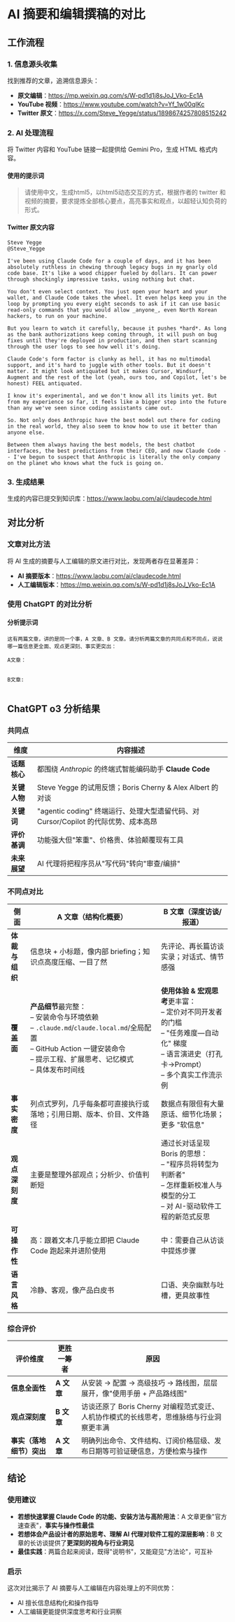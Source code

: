 # AI 摘要和编辑撰稿的对比

## 工作流程

### 1. 信息源头收集

找到推荐的文章，追溯信息源头：

- **原文编辑**：https://mp.weixin.qq.com/s/W-pd1d1j8sJoJ_Vko-Ec1A
- **YouTube 视频**：https://www.youtube.com/watch?v=Yf_1w00qIKc
- **Twitter 原文**：https://x.com/Steve_Yegge/status/1898674257808515242

### 2. AI 处理流程

将 Twitter 内容和 YouTube 链接一起提供给 Gemini Pro，生成 HTML 格式内容。

#### 使用的提示词

> 请使用中文，生成html5，以html5动态交互的方式，根据作者的 twitter 和视频的摘要，要求提炼全部核心要点，高亮事实和观点，以超轻认知负荷的形式。

#### Twitter 原文内容

```text
Steve Yegge
@Steve_Yegge

I've been using Claude Code for a couple of days, and it has been absolutely ruthless in chewing through legacy bugs in my gnarly old code base. It's like a wood chipper fueled by dollars. It can power through shockingly impressive tasks, using nothing but chat. 

You don't even select context. You just open your heart and your wallet, and Claude Code takes the wheel. It even helps keep you in the loop by prompting you every eight seconds to ask if it can use basic read-only commands that you would allow _anyone_, even North Korean hackers, to run on your machine. 

But you learn to watch it carefully, because it pushes *hard*. As long as the bank authorizations keep coming through, it will push on bug fixes until they're deployed in production, and then start scanning through the user logs to see how well it's doing.

Claude Code's form factor is clunky as hell, it has no multimodal support, and it's hard to juggle with other tools. But it doesn't matter. It might look antiquated but it makes Cursor, Windsurf, Augment and the rest of the lot (yeah, ours too, and Copilot, let's be honest) FEEL antiquated. 

I know it's experimental, and we don't know all its limits yet. But from my experience so far, it feels like a bigger step into the future than any we've seen since coding assistants came out. 

So. Not only does Anthropic have the best model out there for coding in the real world, they also seem to know how to use it better than anyone else.

Between them always having the best models, the best chatbot interfaces, the best predictions from their CEO, and now Claude Code -- I've begun to suspect that Anthropic is literally the only company on the planet who knows what the fuck is going on.
```

### 3. 生成结果

生成的内容已提交到知识库：https://www.laobu.com/ai/claudecode.html

## 对比分析

### 文章对比方法

将 AI 生成的摘要与人工编辑的原文进行对比，发现两者存在显著差异：

- **AI 摘要版本**：https://www.laobu.com/ai/claudecode.html
- **人工编辑版本**：https://mp.weixin.qq.com/s/W-pd1d1j8sJoJ_Vko-Ec1A

### 使用 ChatGPT 的对比分析

#### 分析提示词

```text
这有两篇文章，讲的是同一个事，A 文章、B 文章。请分析两篇文章的共同点和不同点，说说哪一篇信息更全面、观点更深刻、事实更突出：

A文章：
```
```

B文章:
```
```
```

## ChatGPT o3 分析结果

### 共同点

| 维度 | 内容描述 |
|------|----------|
| **话题核心** | 都围绕 *Anthropic* 的终端式智能编码助手 **Claude Code** |
| **关键人物** | Steve Yegge 的试用反馈；Boris Cherny & Alex Albert 的对谈 |
| **关键词** | "agentic coding" 终端运行、处理大型遗留代码、对 Cursor/Copilot 的代际优势、成本高昂 |
| **评价基调** | 功能强大但"笨重"、价格贵、体验颠覆现有工具 |
| **未来展望** | AI 代理将把程序员从"写代码"转向"审查/编排" |

### 不同点对比

| 侧面 | **A 文章**（结构化概要） | **B 文章**（深度访谈/报道） |
|------|-------------------------|---------------------------|
| **体裁与组织** | 信息块 + 小标题，像内部 briefing；知识点高度压缩、一目了然 | 先评论、再长篇访谈实录；对话式、情节感强 |
| **覆盖面** | **产品细节**最完整：<br>– 安装命令与环境依赖<br>– `.claude.md`/`claude.local.md`/全局配置<br>– GitHub Action 一键安装命令<br>– 提示工程、扩展思考、记忆模式<br>– 具体发布时间线 | **使用体验 & 宏观思考**更丰富：<br>– 定价对不同开发者的门槛<br>– "任务难度—自动化" 梯度<br>– 语言演进史（打孔卡→Prompt）<br>– 多个真实工作流示例 |
| **事实密度** | 列点式罗列，几乎每条都可直接执行或落地；引用日期、版本、价目、文件路径 | 数据点有限但有大量原话、细节化场景；更多 "软信息" |
| **观点深刻度** | 主要是整理外部观点；分析少、价值判断短 | 通过长对话呈现 Boris 的思想：<br>– "程序员将转型为判断者"<br>– 怎样重新校准人与模型的分工<br>– 对 AI-驱动软件工程的新范式反思 |
| **可操作性** | 高：跟着文本几乎能立即把 Claude Code 跑起来并进阶使用 | 中：需要自己从访谈中提炼步骤 |
| **语言风格** | 冷静、客观，像产品白皮书 | 口语、夹杂幽默与吐槽，更具故事性 |

### 综合评价

| 评价维度 | 更胜一筹者 | 原因 |
|----------|------------|------|
| **信息全面性** | **A 文章** | 从安装 → 配置 → 高级技巧 → 路线图，层层展开，像"使用手册 + 产品路线图" |
| **观点深刻度** | **B 文章** | 访谈还原了 Boris Cherny 对编程范式变迁、人机协作模式的长线思考，思维脉络与行业洞察更丰满 |
| **事实（落地细节）突出** | **A 文章** | 明确列出命令、文件结构、订阅价格层级、发布日期等可验证硬信息，方便检索与操作 |

## 结论

### 使用建议

- **若想快速掌握 Claude Code 的功能、安装方法与高阶用法**：A 文章更像"官方速查表"，**事实与操作性最佳**
- **若想体会产品设计者的原始思考、理解 AI 代理对软件工程的深层影响**：B 文章的长访谈提供了**更深刻的视角与行业洞见**
- **最佳实践**：两篇合起来阅读，既得"说明书"，又能窥见"方法论"，可互补

### 启示

这次对比揭示了 AI 摘要与人工编辑在内容处理上的不同优势：
- AI 擅长信息结构化和操作指导
- 人工编辑更能提供深度思考和行业洞察

